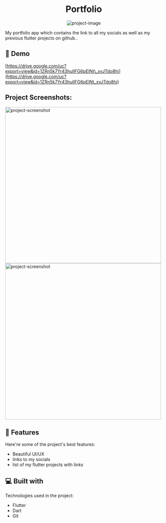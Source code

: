 <h1 align="center" id="title">Portfolio</h1>

<p align="center"><img src="https://socialify.git.ci/lordADG/Portfolio/image?name=1&amp;owner=1&amp;theme=Light" alt="project-image"></p>

<p id="description">My portfolio app which contains the link to all my socials as well as my previous flutter projects on github..</p>

<h2>🚀 Demo</h2>

[https://drive.google.com/uc?export=view&id=1ZRn5k7Yr43hullFG6pElNt\_xvJTdo8hj](https://drive.google.com/uc?export=view&id=1ZRn5k7Yr43hullFG6pElNt_xvJTdo8hj)

<h2>Project Screenshots:</h2>

<img src="https://drive.google.com/uc?export=view&amp;id=1Z_g2FVU9t3JxnIR5DZgTXlw9t1HJu_ds" alt="project-screenshot" height="500/">

<img src="https://drive.google.com/uc?export=view&amp;id=1ZbUMoUp3mIoaDCZHxweUM5Jvd8eOGwxZ" alt="project-screenshot" height="500/">

  
  
<h2>🧐 Features</h2>

Here're some of the project's best features:

*   Beautiful UI/UX
*   links to my socials
*   list of my flutter projects with links

  
  
<h2>💻 Built with</h2>

Technologies used in the project:

*   Flutter
*   Dart
*   Git
